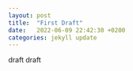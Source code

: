 ```yaml
---
layout: post
title:  "First Draft"
date:   2022-06-09 22:42:30 +0200
categories: jekyll update
---
```



draft draft
